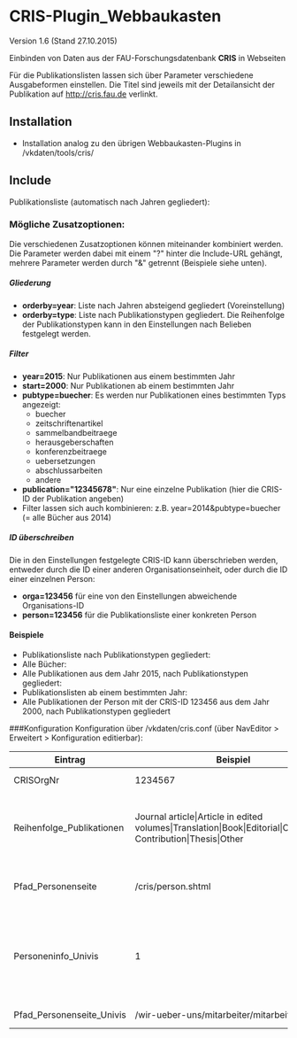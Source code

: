 CRIS-Plugin_Webbaukasten
========================

Version 1.6 (Stand 27.10.2015)

Einbinden von Daten aus der FAU-Forschungsdatenbank <b>CRIS</b> in Webseiten

Für die Publikationslisten lassen sich über Parameter verschiedene Ausgabeformen einstellen. Die Titel sind jeweils mit der Detailansicht der Publikation auf http://cris.fau.de verlinkt.

## Installation
- Installation analog zu den übrigen Webbaukasten-Plugins in /vkdaten/tools/cris/

## Include
Publikationsliste (automatisch nach Jahren gegliedert):<br />
<code><!--#include virtual="/vkdaten/tools/cris/publikationsliste.php" --></code>

### Mögliche Zusatzoptionen:
Die verschiedenen Zusatzoptionen können miteinander kombiniert werden. Die Parameter werden dabei mit einem "?" hinter die Include-URL gehängt, mehrere Parameter werden durch "&" getrennt (Beispiele siehe unten).

##### Gliederung
- <b>orderby=year</b>: Liste nach Jahren absteigend gegliedert (Voreinstellung)
- <b>orderby=type</b>: Liste nach Publikationstypen gegliedert. Die Reihenfolge der Publikationstypen kann in den Einstellungen nach Belieben festgelegt werden.

##### Filter
- <b>year=2015</b>: Nur Publikationen aus einem bestimmten Jahr
- <b>start=2000</b>: Nur Publikationen ab einem bestimmten Jahr
- <b>pubtype=buecher</b>: Es werden nur Publikationen eines bestimmten Typs angezeigt:
	- buecher
    - zeitschriftenartikel
    - sammelbandbeitraege
    - herausgeberschaften
    - konferenzbeitraege
    - uebersetzungen
    - abschlussarbeiten
    - andere
- <b>publication="12345678"</b>: Nur eine einzelne Publikation (hier die CRIS-ID der Publikation angeben)
- Filter lassen sich auch kombinieren: z.B. year=2014&pubtype=buecher (= alle Bücher aus 2014)

##### ID überschreiben
Die in den Einstellungen festgelegte CRIS-ID kann überschrieben werden, entweder durch die ID einer anderen Organisationseinheit, oder durch die ID einer einzelnen Person:
- <b>orga=123456</b> für eine von den Einstellungen abweichende Organisations-ID
- <b>person=123456</b> für die Publikationsliste einer konkreten Person

#### Beispiele
- Publikationsliste nach Publikationstypen gegliedert:<br />
  <code><!--#include virtual="/vkdaten/tools/cris/publikationsliste.php?orderby=type" --></code>
- Alle Bücher: <br />
  <code><!--#include virtual="/vkdaten/tools/cris/publikationsliste.php?type=buecher" --></code>
- Alle Publikationen aus dem Jahr 2015, nach Publikationstypen gegliedert:<br />
  <code><!--#include virtual="/vkdaten/tools/cris/publikationsliste.php?year=2015&orderby=type" --></code>
- Publikationslisten ab einem bestimmten Jahr:<br />
  <code><!--#include virtual="/vkdaten/tools/cris/publikationsliste.php/start=2000" --></code>
- Alle Publikationen der Person mit der CRIS-ID 123456 aus dem Jahr 2000, nach Publikationstypen gegliedert
  <code><!--#include virtual="/vkdaten/tools/cris/publikationsliste.php?person=123456&year=2000&orderby=pubtype" --></code>

###Konfiguration
Konfiguration über /vkdaten/cris.conf (über NavEditor > Erweitert > Konfiguration editierbar):<br />

Eintrag | Beispiel | Erklärung |
| ------------- | ------------- | ------------- |
CRISOrgNr | 1234567 | CRIS-Organisationsnummer |
Reihenfolge_Publikationen | Journal article&#124;Article in edited volumes&#124;Translation&#124;Book&#124;Editorial&#124;Conference Contribution&#124;Thesis&#124;Other | Reihenfolge, wenn die Publikationsliste nach Publikationstypen gegliedert werden soll|
Pfad_Personenseite | /cris/person.shtml | für Links von Publikations- und Mitarbeiterlisten auf Personen-Detailseite |
Personeninfo_Univis | 1 | In Publikationslisten Autoren mit ihrer UnivIS-Personenseite verlinken?; 1=ja, 0=nein; UnivIS-Plugin muss installiert und eingerichtet sein |
Pfad_Personenseite_Univis | /wir-ueber-uns/mitarbeiter/mitarbeiter.shtml | Pfad zur UnivIS-Personenseite |
